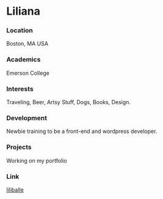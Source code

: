 # Liliana
### Location 
Boston, MA USA
### Academics
Emerson College
### Interests
Traveling, Beer, Artsy Stuff, Dogs, Books, Design.
### Development
Newbie training to be a front-end and wordpress developer.
### Projects 
 Working on my portfolio
### Link
[liliballe](https://github.com/liliballe)
